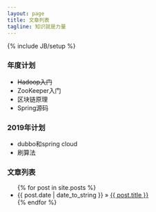 ```yaml
---
layout: page
title: 文章列表
tagline: 知识就是力量
---
```

{% include JB/setup %}

### 年度计划
- ~~Hadoop入门~~
- ZooKeeper入门
- 区块链原理
- Spring源码

### 2019年计划
- dubbo和spring cloud
- 刷算法

### 文章列表

<ul class="posts">
  {% for post in site.posts %}
    <li><span>{{ post.date | date_to_string }}</span> &raquo; <a href="{{ BASE_PATH }}{{ post.url }}">{{ post.title }}</a></li>
  {% endfor %}
</ul>
